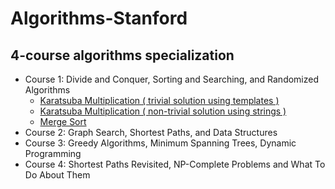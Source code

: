 # Algorithms-Stanford
## 4-course algorithms specialization
* Course 1: Divide and Conquer, Sorting and Searching, and Randomized Algorithms
  * [Karatsuba Multiplication ( trivial solution using templates )]( https://github.com/claytonjwong/Algorithms-Stanford/blob/master/course1/karatsuba_multiplication/main.cpp )
  * [Karatsuba Multiplication ( non-trivial solution using strings )]( https://github.com/claytonjwong/Algorithms-Stanford/blob/master/course1/karatsuba_multi_string/main.cpp )
  * [Merge Sort]( https://github.com/claytonjwong/Algorithms-Stanford/blob/master/course1/merge_sort/main.cpp )
* Course 2: Graph Search, Shortest Paths, and Data Structures
* Course 3: Greedy Algorithms, Minimum Spanning Trees, Dynamic Programming
* Course 4: Shortest Paths Revisited, NP-Complete Problems and What To Do About Them
